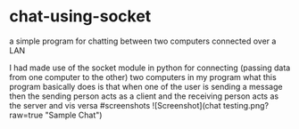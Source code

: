 # chat-using-socket
a simple program for chatting between two computers connected over a LAN

I had made use of the socket module in python for connecting (passing data from one computer to the other) two computers in my program
what this program basically does is that 
when one of the user is sending a message then the sending person acts as a client and the receiving person acts as the server and vis versa 
#screenshots
![Screenshot](chat testing.png?raw=true "Sample Chat")
